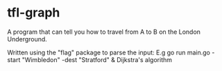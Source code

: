 # tfl-graph
 
 A program that can tell you how to travel from A to B on the London Underground. 
 
 Written using the "flag" package to parse the input: E.g go run main.go -start "Wimbledon" -dest "Stratford" & Dijkstra's algorithm
